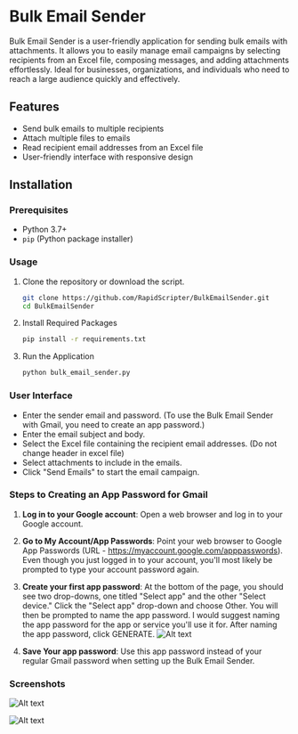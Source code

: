 # Bulk Email Sender

Bulk Email Sender is a user-friendly application for sending bulk emails with attachments. It allows you to easily manage email campaigns by selecting recipients from an Excel file, composing messages, and adding attachments effortlessly. Ideal for businesses, organizations, and individuals who need to reach a large audience quickly and effectively.

## Features
- Send bulk emails to multiple recipients
- Attach multiple files to emails
- Read recipient email addresses from an Excel file
- User-friendly interface with responsive design

## Installation

### Prerequisites
- Python 3.7+
- `pip` (Python package installer)

### Usage
1. Clone the repository or download the script.
   ```bash
   git clone https://github.com/RapidScripter/BulkEmailSender.git
   cd BulkEmailSender

2. Install Required Packages
   ```bash
   pip install -r requirements.txt

3. Run the Application
   ```bash
   python bulk_email_sender.py

### User Interface
- Enter the sender email and password. (To use the Bulk Email Sender with Gmail, you need to create an app password.)
- Enter the email subject and body.
- Select the Excel file containing the recipient email addresses. (Do not change header in excel file)
- Select attachments to include in the emails.
- Click "Send Emails" to start the email campaign.

### Steps to Creating an App Password for Gmail
1. **Log in to your Google account**: Open a web browser and log in to your Google account.

2. **Go to My Account/App Passwords**: Point your web browser to Google App Passwords (URL - https://myaccount.google.com/apppasswords). Even though you just logged in to your account, you'll most likely be prompted to type your account password again.

3. **Create your first app password**: At the bottom of the page, you should see two drop-downs, one titled "Select app" and the other "Select device." Click the "Select app" drop-down and choose Other. You will then be prompted to name the app password. I would suggest naming the app password for the app or service you'll use it for. After naming the app password, click GENERATE.
![Alt text](/Screenshots/apppassword.jpg?raw=true "App Password")

4. **Save Your app password**: Use this app password instead of your regular Gmail password when setting up the Bulk Email Sender.

### Screenshots

![Alt text](/Screenshots/BulkEmailTool1.jpg?raw=true "Bulk Email Sender Tool")

![Alt text](/Screenshots/BulkEmailTool2.jpg?raw=true "Bulk Email Sender Tool")
